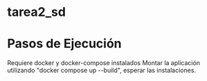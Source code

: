 # tarea2_sd

# Pasos de Ejecución
Requiere docker y docker-compose instalados Montar la aplicación utilizando "docker compose up --build", esperar las instalaciones.

